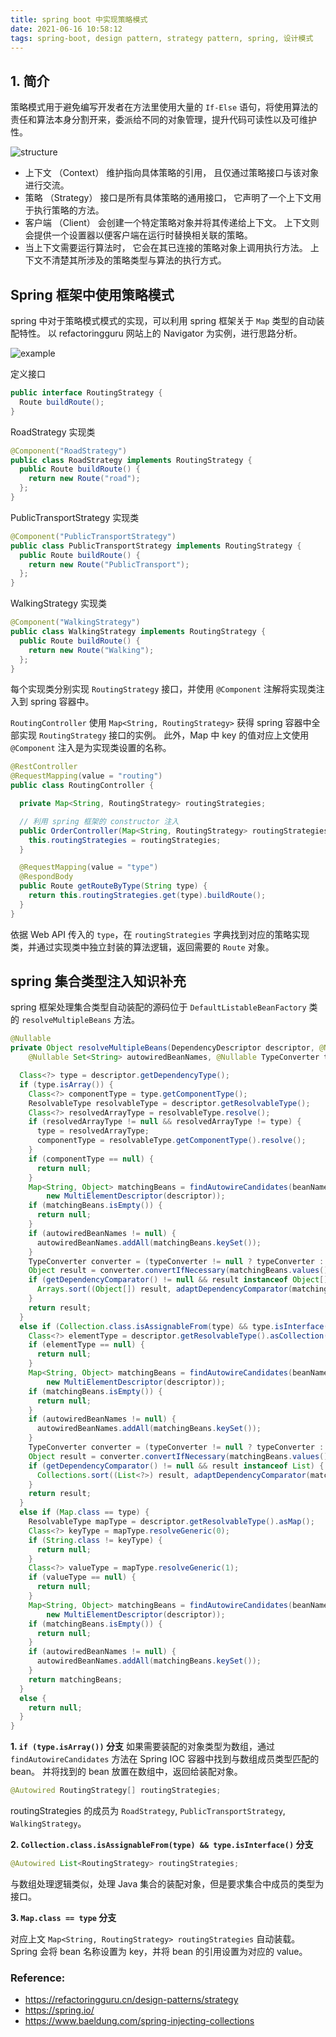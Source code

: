 ```yaml
---
title: spring boot 中实现策略模式
date: 2021-06-16 10:58:12
tags: spring-boot, design pattern, strategy pattern, spring, 设计模式
---
```



## 1. 简介

策略模式用于避免编写开发者在方法里使用大量的 `If-Else` 语句，将使用算法的责任和算法本身分割开来，委派给不同的对象管理，提升代码可读性以及可维护性。

![structure](/images/strategy-pattern/structure.png)

- 上下文 （Context） 维护指向具体策略的引用， 且仅通过策略接口与该对象进行交流。
- 策略 （Strategy） 接口是所有具体策略的通用接口， 它声明了一个上下文用于执行策略的方法。
- 客户端 （Client） 会创建一个特定策略对象并将其传递给上下文。 上下文则会提供一个设置器以便客户端在运行时替换相关联的策略。
- 当上下文需要运行算法时， 它会在其已连接的策略对象上调用执行方法。 上下文不清楚其所涉及的策略类型与算法的执行方式。

## Spring 框架中使用策略模式

spring 中对于策略模式模式的实现，可以利用 spring 框架关于 `Map` 类型的自动装配特性。
以 refactoringguru 网站上的 Navigator 为实例，进行思路分析。

![example](/images/strategy-pattern/example.png)

定义接口
```java
public interface RoutingStrategy {
  Route buildRoute();
}
```

RoadStrategy 实现类
```java
@Component("RoadStrategy")
public class RoadStrategy implements RoutingStrategy {
  public Route buildRoute() {
    return new Route("road");
  };
}
```

PublicTransportStrategy 实现类
```java
@Component("PublicTransportStrategy")
public class PublicTransportStrategy implements RoutingStrategy {
  public Route buildRoute() {
    return new Route("PublicTransport");
  };
}
```

WalkingStrategy 实现类
```java
@Component("WalkingStrategy")
public class WalkingStrategy implements RoutingStrategy {
  public Route buildRoute() {
    return new Route("Walking");
  };
}
```

每个实现类分别实现 `RoutingStrategy` 接口，并使用 `@Component` 注解将实现类注入到 spring 容器中。

`RoutingController` 使用 `Map<String, RoutingStrategy>` 获得 spring 容器中全部实现 `RoutingStrategy` 接口的实例。
此外，Map 中 key 的值对应上文使用 `@Component` 注入是为实现类设置的名称。

```java
@RestController
@RequestMapping(value = "routing")
public class RoutingController {

  private Map<String, RoutingStrategy> routingStrategies;

  // 利用 spring 框架的 constructor 注入
  public OrderController(Map<String, RoutingStrategy> routingStrategies) {
    this.routingStrategies = routingStrategies;
  }

  @RequestMapping(value = "type")
  @RespondBody
  public Route getRouteByType(String type) {
    return this.routingStrategies.get(type).buildRoute();
  }
}
```

依据 Web API 传入的 `type`，在 `routingStrategies` 字典找到对应的策略实现类，并通过实现类中独立封装的算法逻辑，返回需要的 `Route` 对象。

## spring 集合类型注入知识补充

spring 框架处理集合类型自动装配的源码位于 `DefaultListableBeanFactory` 类的 `resolveMultipleBeans` 方法。

```java
@Nullable
private Object resolveMultipleBeans(DependencyDescriptor descriptor, @Nullable String beanName,
    @Nullable Set<String> autowiredBeanNames, @Nullable TypeConverter typeConverter) {

  Class<?> type = descriptor.getDependencyType();
  if (type.isArray()) {
    Class<?> componentType = type.getComponentType();
    ResolvableType resolvableType = descriptor.getResolvableType();
    Class<?> resolvedArrayType = resolvableType.resolve();
    if (resolvedArrayType != null && resolvedArrayType != type) {
      type = resolvedArrayType;
      componentType = resolvableType.getComponentType().resolve();
    }
    if (componentType == null) {
      return null;
    }
    Map<String, Object> matchingBeans = findAutowireCandidates(beanName, componentType,
        new MultiElementDescriptor(descriptor));
    if (matchingBeans.isEmpty()) {
      return null;
    }
    if (autowiredBeanNames != null) {
      autowiredBeanNames.addAll(matchingBeans.keySet());
    }
    TypeConverter converter = (typeConverter != null ? typeConverter : getTypeConverter());
    Object result = converter.convertIfNecessary(matchingBeans.values(), type);
    if (getDependencyComparator() != null && result instanceof Object[]) {
      Arrays.sort((Object[]) result, adaptDependencyComparator(matchingBeans));
    }
    return result;
  }
  else if (Collection.class.isAssignableFrom(type) && type.isInterface()) {
    Class<?> elementType = descriptor.getResolvableType().asCollection().resolveGeneric();
    if (elementType == null) {
      return null;
    }
    Map<String, Object> matchingBeans = findAutowireCandidates(beanName, elementType,
        new MultiElementDescriptor(descriptor));
    if (matchingBeans.isEmpty()) {
      return null;
    }
    if (autowiredBeanNames != null) {
      autowiredBeanNames.addAll(matchingBeans.keySet());
    }
    TypeConverter converter = (typeConverter != null ? typeConverter : getTypeConverter());
    Object result = converter.convertIfNecessary(matchingBeans.values(), type);
    if (getDependencyComparator() != null && result instanceof List) {
      Collections.sort((List<?>) result, adaptDependencyComparator(matchingBeans));
    }
    return result;
  }
  else if (Map.class == type) {
    ResolvableType mapType = descriptor.getResolvableType().asMap();
    Class<?> keyType = mapType.resolveGeneric(0);
    if (String.class != keyType) {
      return null;
    }
    Class<?> valueType = mapType.resolveGeneric(1);
    if (valueType == null) {
      return null;
    }
    Map<String, Object> matchingBeans = findAutowireCandidates(beanName, valueType,
        new MultiElementDescriptor(descriptor));
    if (matchingBeans.isEmpty()) {
      return null;
    }
    if (autowiredBeanNames != null) {
      autowiredBeanNames.addAll(matchingBeans.keySet());
    }
    return matchingBeans;
  }
  else {
    return null;
  }
}
```

**1. `if (type.isArray())` 分支**
如果需要装配的对象类型为数组，通过 `findAutowireCandidates` 方法在 Spring IOC 容器中找到与数组成员类型匹配的 bean。
并将找到的 bean 放置在数组中，返回给装配对象。

```java
@Autowired RoutingStrategy[] routingStrategies;
```

routingStrategies 的成员为 `RoadStrategy`, `PublicTransportStrategy`, `WalkingStrategy`。

**2. `Collection.class.isAssignableFrom(type) && type.isInterface()` 分支**

```java
@Autowired List<RoutingStrategy> routingStrategies;
```

与数组处理逻辑类似，处理 Java 集合的装配对象，但是要求集合中成员的类型为接口。

**3. `Map.class == type` 分支**

对应上文 `Map<String, RoutingStrategy> routingStrategies` 自动装载。Spring 会将 bean 名称设置为 key，并将 bean 的引用设置为对应的 value。

### Reference:
- https://refactoringguru.cn/design-patterns/strategy
- https://spring.io/
- https://www.baeldung.com/spring-injecting-collections

